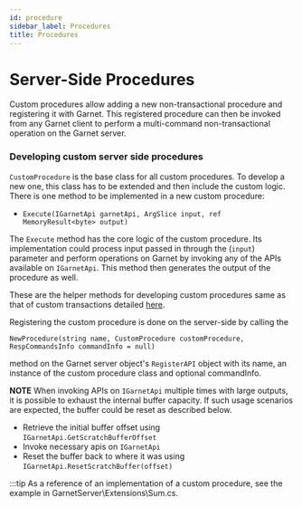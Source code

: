 ```yaml
---
id: procedure
sidebar_label: Procedures
title: Procedures
---
```


# Server-Side Procedures

Custom procedures allow adding a new non-transactional procedure and registering it with Garnet. This registered procedure can then be invoked from any Garnet client to perform a multi-command non-transactional operation on the Garnet server.

### Developing custom server side procedures

`CustomProcedure` is the base class for all custom procedures. To develop a new one, this class has to be extended and then include the custom logic. There is one method to be implemented in a new custom procedure:

- `Execute(IGarnetApi garnetApi, ArgSlice input, ref MemoryResult<byte> output)`

The `Execute` method has the core logic of the custom procedure. Its implementation could process input passed in through the (`input`) parameter and perform operations on Garnet by invoking any of the APIs available on `IGarnetApi`. This method then generates the output of the procedure as well.

These are the helper methods for developing custom procedures same as that of custom transactions detailed [here](transactions.md#developing-custom-server-side-transactions).

Registering the custom procedure is done on the server-side by calling the 

`NewProcedure(string name, CustomProcedure customProcedure, RespCommandsInfo commandInfo = null)` 

method on the Garnet server object's `RegisterAPI` object with its name, an instance of the custom procedure class and optional commandInfo.

**NOTE** When invoking APIs on `IGarnetApi` multiple times with large outputs, it is possible to exhaust the internal buffer capacity. If such usage scenarios are expected, the buffer could be reset as described below.
* Retrieve the initial buffer offset using `IGarnetApi.GetScratchBufferOffset`
* Invoke necessary apis on `IGarnetApi`
* Reset the buffer back to where it was using `IGarnetApi.ResetScratchBuffer(offset)`

:::tip 
As a reference of an implementation of a custom procedure, see the example in GarnetServer\Extensions\Sum.cs.
